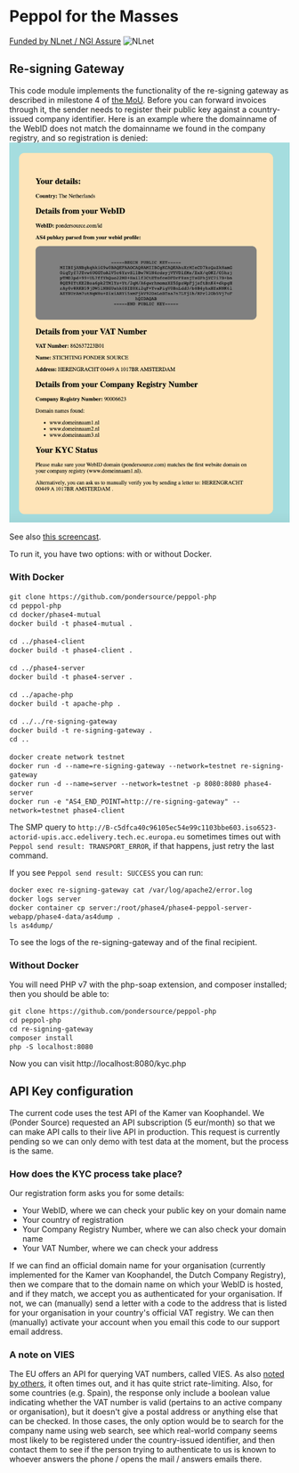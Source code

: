 # Peppol for the Masses

[Funded by NLnet / NGI Assure](https://nlnet.nl/project/Peppol-Decentralised/)
![NLnet](https://nlnet.nl/image/logo_nlnet.svg)

## Re-signing Gateway
This code module implements the functionality of the re-signing gateway as described
in milestone 4 of [the MoU](https://github.com/pondersource/peppol-php/blob/main/pftm-mou-annexe-milestones.pdf).
Before you can forward invoices through it, the sender needs to register their public key against a country-issued
company identifier.
Here is an example where the domainname of the WebID does not match the domainname we found in the company registry,
and so registration is denied:
![screenshot](screenshot-kyc.png "KYC process")

See also [this screencast](https://www.youtube.com/watch?v=OCeLXbKUxiE).

To run it, you have two options: with or without Docker.

### With Docker
```
git clone https://github.com/pondersource/peppol-php
cd peppol-php
cd docker/phase4-mutual
docker build -t phase4-mutual .

cd ../phase4-client
docker build -t phase4-client .

cd ../phase4-server
docker build -t phase4-server .

cd ../apache-php
docker build -t apache-php .

cd ../../re-signing-gateway
docker build -t re-signing-gateway .
cd ..

docker create network testnet
docker run -d --name=re-signing-gateway --network=testnet re-signing-gateway
docker run -d --name=server --network=testnet -p 8080:8080 phase4-server
docker run -e "AS4_END_POINT=http://re-signing-gateway" --network=testnet phase4-client
```

The SMP query to `http://B-c5dfca40c96105ec54e99c1103bbe603.iso6523-actorid-upis.acc.edelivery.tech.ec.europa.eu` sometimes times out
with `Peppol send result: TRANSPORT_ERROR`, if that happens, just retry the last command.

If you see `Peppol send result: SUCCESS` you can run:
```
docker exec re-signing-gateway cat /var/log/apache2/error.log
docker logs server
docker container cp server:/root/phase4/phase4-peppol-server-webapp/phase4-data/as4dump .
ls as4dump/
```
To see the logs of the re-signing-gateway and of the final recipient.

### Without Docker
You will need PHP v7 with the php-soap extension, and composer installed; then you should be able to:
```
git clone https://github.com/pondersource/peppol-php
cd peppol-php
cd re-signing-gateway
composer install
php -S localhost:8080
```
Now you can visit http://localhost:8080/kyc.php

## API Key configuration
The current code uses the test API of the Kamer van Koophandel.
We (Ponder Source) requested an API subscription (5 eur/month) so that we can make API calls to their
live API in production. This request is currently pending so we can only demo with test data at the moment,
but the process is the same.

### How does the KYC process take place?

Our registration form asks you for some details:
* Your WebID, where we can check your public key on your domain name
* Your country of registration
* Your Company Registry Number, where we can also check your domain name
* Your VAT Number, where we can check your address

If we can find an official domain name for your organisation (currently implemented for the Kamer van Koophandel, the Dutch Company Registry),
then we compare that to the domain name on which your WebID is hosted, and if they match, we accept you as authenticated for your organisation.
If not, we can (manually) send a letter with a code to the address that is listed for your organisation in your country's official VAT registry.
We can then (manually) activate your account when you email this code to our support email address.

### A note on VIES

The EU offers an API for querying VAT numbers, called VIES.
As also [noted by others](https://scotthelme.co.uk/how-the-eu-made-our-website-slow/), it often times out, and it has quite strict rate-limiting.
Also, for some countries (e.g. Spain), the response only include a boolean value indicating whether the VAT number is valid (pertains to an
active company or organisation), but it doesn't give a postal address or anything else that can be checked. In those cases, the only option would
be to search for the company name using web search, see which real-world company seems most likely to be registered under the country-issued
identifier, and then contact them to see if the person trying to authenticate to us is known to whoever answers the phone / opens the mail /
answers emails there.
